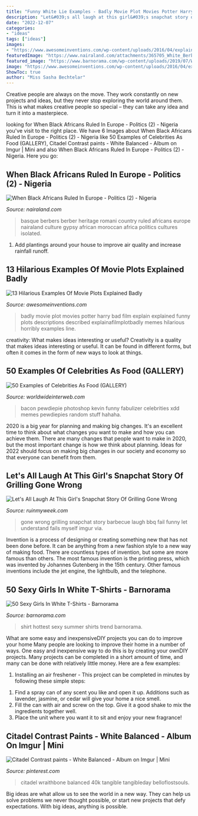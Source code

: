 ```yaml
---
title: "Funny White Lie Examples - Badly Movie Plot Movies Potter Harry Bad Film Explain Explained Funny Plots Descriptions Described Explainafilmplotbadly Memes Hilarious Horribly Examples Line"
description: "Let&#039;s all laugh at this girl&#039;s snapchat story of grilling gone wrong"
date: "2022-12-07"
categories:
- "ideas"
tags: ["ideas"]
images:
- "https://www.awesomeinventions.com/wp-content/uploads/2016/04/explain-a-film-plot-badly-harry-potter.jpg"
featuredImage: "https://www.nairaland.com/attachments/365705_White_Berbers_jpg462db3b79a97f06e094b0fdce5ecabd9"
featured_image: "https://www.barnorama.com/wp-content/uploads/2019/07/White-T-Shirt-Is-The-Hottest-Summer-40.jpg"
image: "https://www.awesomeinventions.com/wp-content/uploads/2016/04/explain-a-film-plot-badly-harry-potter.jpg"
ShowToc: true
author: "Miss Sasha Bechtelar"
---
```



Creative people are always on the move. They work constantly on new projects and ideas, but they never stop exploring the world around them. This is what makes creative people so special – they can take any idea and turn it into a masterpiece.

	

		
looking for When Black Africans Ruled In Europe - Politics (2) - Nigeria you've visit to the right place. We have 6 Images about When Black Africans Ruled In Europe - Politics (2) - Nigeria like 50 Examples of Celebrities As Food (GALLERY), Citadel Contrast paints - White Balanced - Album on Imgur | Mini and also When Black Africans Ruled In Europe - Politics (2) - Nigeria. Here you go:
		
    
## When Black Africans Ruled In Europe - Politics (2) - Nigeria

<img loading=lazy src="https://www.nairaland.com/attachments/365705_White_Berbers_jpg462db3b79a97f06e094b0fdce5ecabd9" onerror="this.onerror=null;this.src='https://tse2.mm.bing.net/th?id=OIP.TlRK9VwoOC1PNLqHwjyvegHaE1&amp;pid=15.1';" alt="When Black Africans Ruled In Europe - Politics (2) - Nigeria">

_Source: nairaland.com_

>basque berbers berber heritage romani country ruled africans europe nairaland culture gypsy african moroccan africa politics cultures isolated. 

	

1. Add plantings around your house to improve air quality and increase rainfall runoff.

    
## 13 Hilarious Examples Of Movie Plots Explained Badly

<img loading=lazy src="https://www.awesomeinventions.com/wp-content/uploads/2016/04/explain-a-film-plot-badly-harry-potter.jpg" onerror="this.onerror=null;this.src='https://tse2.mm.bing.net/th?id=OIP.lQirg3VQ8ljh55wnIw-RdgEFDu&amp;pid=15.1';" alt="13 Hilarious Examples Of Movie Plots Explained Badly">

_Source: awesomeinventions.com_

>badly movie plot movies potter harry bad film explain explained funny plots descriptions described explainafilmplotbadly memes hilarious horribly examples line. 

	

creativity: What makes ideas interesting or useful?
Creativity is a quality that makes ideas interesting or useful. It can be found in different forms, but often it comes in the form of new ways to look at things.

    
## 50 Examples Of Celebrities As Food (GALLERY)

<img loading=lazy src="https://worldwideinterweb.com/wp-content/uploads/2016/08/oreoprah-3.jpg" onerror="this.onerror=null;this.src='https://tse1.mm.bing.net/th?id=OIP.F7915UqAv0SUCUmjeA0digHaJz&amp;pid=15.1';" alt="50 Examples of Celebrities As Food (GALLERY)">

_Source: worldwideinterweb.com_

>bacon pewdiepie photoshop kevin funny fabulizer celebrities xdd memes pewdiepies random stuff hahaha. 

	

2020 is a big year for planning and making big changes. It's an excellent time to think about what changes you want to make and how you can achieve them.
There are many changes that people want to make in 2020, but the most important change is how we think about planning. Ideas for 2022 should focus on making big changes in our society and economy so that everyone can benefit from them.

    
## Let&#039;s All Laugh At This Girl&#039;s Snapchat Story Of Grilling Gone Wrong

<img loading=lazy src="http://ruinmyweek.com/wp-content/uploads/2016/06/the-best-funny-pictures-of-snapchat-girls-barbecue-fail-9.jpg" onerror="this.onerror=null;this.src='https://tse4.mm.bing.net/th?id=OIP.umuLU5wztcmt8xYRmNza3wHaNK&amp;pid=15.1';" alt="Let&#039;s All Laugh At This Girl&#039;s Snapchat Story Of Grilling Gone Wrong">

_Source: ruinmyweek.com_

>gone wrong grilling snapchat story barbecue laugh bbq fail funny let understand fails myself imgur via. 

	

Invention is a process of designing or creating something new that has not been done before. It can be anything from a new fashion style to a new way of making food. There are countless types of invention, but some are more famous than others. The most famous invention is the printing press, which was invented by Johannes Gutenberg in the 15th century. Other famous inventions include the jet engine, the lightbulb, and the telephone.

    
## 50 Sexy Girls In White T-Shirts - Barnorama

<img loading=lazy src="https://www.barnorama.com/wp-content/uploads/2019/07/White-T-Shirt-Is-The-Hottest-Summer-40.jpg" onerror="this.onerror=null;this.src='https://tse3.mm.bing.net/th?id=OIP.y7pow0H0gqHFjxwCiPcRYgHaJP&amp;pid=15.1';" alt="50 Sexy Girls In White T-Shirts - Barnorama">

_Source: barnorama.com_

>shirt hottest sexy summer shirts trend barnorama. 

	

What are some easy and inexpensiveDIY projects you can do to improve your home
Many people are looking to improve their home in a number of ways. One easy and inexpensive way to do this is by creating your ownDIY projects. Many projects can be completed in a short amount of time, and many can be done with relatively little money. Here are a few examples: 
1. Installing an air freshener - This project can be completed in minutes by following these simple steps: 

1) Find a spray can of any scent you like and open it up. Additions such as lavender, jasmine, or cedar will give your home a nice smell. 
2) Fill the can with air and screw on the top. Give it a good shake to mix the ingredients together well. 
3) Place the unit where you want it to sit and enjoy your new fragrance!

    
## Citadel Contrast Paints - White Balanced - Album On Imgur | Mini

<img loading=lazy src="https://i.pinimg.com/736x/9c/5e/b6/9c5eb61dcfd45b01b730e6d347a3b09a.jpg" onerror="this.onerror=null;this.src='https://tse1.mm.bing.net/th?id=OIP.K9pUf_hpl4OjxXbDFJqAhwHaK1&amp;pid=15.1';" alt="Citadel Contrast paints - White Balanced - Album on Imgur | Mini">

_Source: pinterest.com_

>citadel wraithbone balanced 40k tangible tangibleday belloflostsouls. 

	

Big ideas are what allow us to see the world in a new way. They can help us solve problems we never thought possible, or start new projects that defy expectations. With big ideas, anything is possible.

